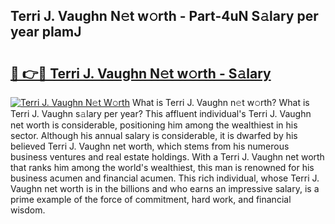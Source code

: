 ## Terri J. Vaughn N𝚎t w𝚘rth - Part-4uN S𝚊lary per year pIamJ

# <h2><a href="http://gc3k07.nevu.top/?p=Terri+J.+Vaughn">🔗 👉🔴 Terri J. Vaughn N𝚎t w𝚘rth - S𝚊lary</a></h2>

[![Terri J. Vaughn N𝚎t W𝚘rth](https://i.imgur.com/Oavwk0R.jpeg)](http://gc3k07.nevu.top/?p=Terri+J.+Vaughn)
What is Terri J. Vaughn n𝚎t w𝚘rth? What is Terri J. Vaughn s𝚊lary per year?
This affluent individual's Terri J. Vaughn net worth is considerable, positioning him among the wealthiest in his sector. Although his annual salary is considerable, it is dwarfed by his believed Terri J. Vaughn net worth, which stems from his numerous business ventures and real estate holdings. With a Terri J. Vaughn net worth that ranks him among the world's wealthiest, this man is renowned for his business acumen and financial acumen. This rich individual, whose Terri J. Vaughn net worth is in the billions and who earns an impressive salary, is a prime example of the force of commitment, hard work, and financial wisdom.
